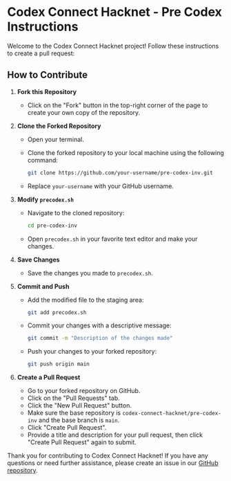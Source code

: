 # Codex Connect Hacknet - Pre Codex Instructions

Welcome to the Codex Connect Hacknet project! Follow these instructions to create a pull request:

## How to Contribute

1. **Fork this Repository**
   - Click on the "Fork" button in the top-right corner of the page to create your own copy of the repository.

2. **Clone the Forked Repository**

   - Open your terminal.
   - Clone the forked repository to your local machine using the following command:

     ```sh
     git clone https://github.com/your-username/pre-codex-inv.git
     ```

   - Replace `your-username` with your GitHub username.

3. **Modify `precodex.sh`**

   - Navigate to the cloned repository:

     ```sh
     cd pre-codex-inv
     ```

   - Open `precodex.sh` in your favorite text editor and make your changes.

4. **Save Changes**

   - Save the changes you made to `precodex.sh`.

5. **Commit and Push**

   - Add the modified file to the staging area:

     ```sh
     git add precodex.sh
     ```

   - Commit your changes with a descriptive message:

     ```sh
     git commit -m "Description of the changes made"
     ```

   - Push your changes to your forked repository:

     ```sh
     git push origin main
     ```

6. **Create a Pull Request**

   - Go to your forked repository on GitHub.
   - Click on the "Pull Requests" tab.
   - Click the "New Pull Request" button.
   - Make sure the base repository is `codex-connect-hacknet/pre-codex-inv` and the base branch is `main`.
   - Click "Create Pull Request".
   - Provide a title and description for your pull request, then click "Create Pull Request" again to submit.

Thank you for contributing to Codex Connect Hacknet! If you have any questions or need further assistance, please create an issue in our [GitHub repository](https://github.com/codex-connect-hacknet/pre-codex-inv/issues).

